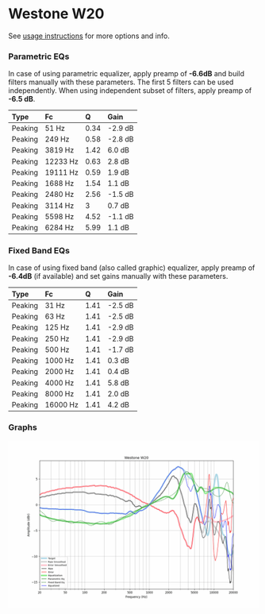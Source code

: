 # Westone W20
See [usage instructions](https://github.com/jaakkopasanen/AutoEq#usage) for more options and info.

### Parametric EQs
In case of using parametric equalizer, apply preamp of **-6.6dB** and build filters manually
with these parameters. The first 5 filters can be used independently.
When using independent subset of filters, apply preamp of **-6.5 dB**.

| Type    | Fc       |    Q | Gain    |
|:--------|:---------|:-----|:--------|
| Peaking | 51 Hz    | 0.34 | -2.9 dB |
| Peaking | 249 Hz   | 0.58 | -2.8 dB |
| Peaking | 3819 Hz  | 1.42 | 6.0 dB  |
| Peaking | 12233 Hz | 0.63 | 2.8 dB  |
| Peaking | 19111 Hz | 0.59 | 1.9 dB  |
| Peaking | 1688 Hz  | 1.54 | 1.1 dB  |
| Peaking | 2480 Hz  | 2.56 | -1.5 dB |
| Peaking | 3114 Hz  | 3    | 0.7 dB  |
| Peaking | 5598 Hz  | 4.52 | -1.1 dB |
| Peaking | 6284 Hz  | 5.99 | 1.1 dB  |

### Fixed Band EQs
In case of using fixed band (also called graphic) equalizer, apply preamp of **-6.4dB**
(if available) and set gains manually with these parameters.

| Type    | Fc       |    Q | Gain    |
|:--------|:---------|:-----|:--------|
| Peaking | 31 Hz    | 1.41 | -2.5 dB |
| Peaking | 63 Hz    | 1.41 | -2.5 dB |
| Peaking | 125 Hz   | 1.41 | -2.9 dB |
| Peaking | 250 Hz   | 1.41 | -2.9 dB |
| Peaking | 500 Hz   | 1.41 | -1.7 dB |
| Peaking | 1000 Hz  | 1.41 | 0.3 dB  |
| Peaking | 2000 Hz  | 1.41 | 0.4 dB  |
| Peaking | 4000 Hz  | 1.41 | 5.8 dB  |
| Peaking | 8000 Hz  | 1.41 | 2.0 dB  |
| Peaking | 16000 Hz | 1.41 | 4.2 dB  |

### Graphs
![](./Westone%20W20.png)